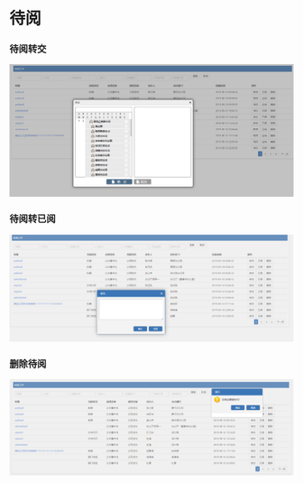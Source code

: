 # 待阅

### 待阅转交

![](../.gitbook/assets/image%20%2851%29.png)

### 待阅转已阅

![](../.gitbook/assets/image%20%2853%29.png)

### 删除待阅

![](../.gitbook/assets/image%20%2814%29.png)

